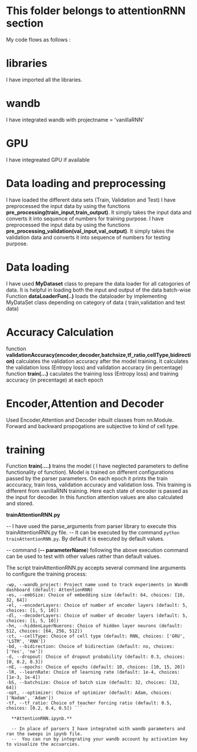# This folder belongs to attentionRNN section
My code flows as follows :
# libraries
I have imported all the libraries.
# wandb
I have integrated wandb with projectname = 'vanillaRNN'
# GPU 
I have integreated GPU if available
# Data loading and preprocessing 
I have loaded the different data sets (Train, Validation and Test)
I have preprocessed the input data by using the functions  **pre_processing(train_input,train_output)**. It simply takes the input data and converts it into sequence of numbers for training purpose.
I have preprocessed the input data by using the functions  **pre_processing_validation(val_input,val_output)**. It simply takes the validation data and converts it into sequence of numbers for testing purpose.

# Data loading
I have used **MyDataset** class to prepare the data loader for all catogories of data.
It is helpful in loading both the input and output of the data batch-wise 
Function **dataLoaderFun(..)** loads the dataloader by implementing MyDataSet class depending on category of data ( train,validation and test data)

# Accuracy Calculation
function **validationAccuracy(encoder,decoder,batchsize,tf_ratio,cellType,bidirection)** calculates the validation accuracy after the model training. It calculates the validation loss (Entropy loss) and validation accuracy (in percentage)
function **train(...)** caculates the training loss (Entropy loss) and training accuracy (in precentage) at each epoch

# Encoder,Attention and Decoder
Used Encoder,Attention and Decoder inbuilt classes from nn.Module. Forward and backward propogations are subjective to kind of cell type. 

# training
Function **train(....)** trains the model ( I have neglected parameters to define functionality of function). Model is trained on different configurations passed by the parser parameters. On each epoch it prints the train acccuracy, train loss, validation accuracy and validation loss. This training is different from vanillaRNN training. Here each state of encoder is passed as the input for decoder. In this function attention values are also calculated and stored.

**trainAttentionRNN.py**

  -- I have used the parse_arguments from parser library to execute this trainAttentionRNN.py file.
  -- It can be executed by the command  ``` python trainAttentionRNN.py ```. By default it is executed by default values.
  
  -- command  (**-- parameterName**) following the above execution command can be used to test with other values rather than default values.
  
The script trainAttentionRNN.py accepts several command line arguments to configure the training process:

```
-wp, --wandb_project: Project name used to track experiments in WandB dashboard (default: AttentionRNN)
-es, --embSize: Choice of embedding size (default: 64, choices: [16, 32, 64])
-el, --encoderLayers: Choice of number of encoder layers (default: 5, choices: [1, 5, 10])
-dl, --decoderLayers: Choice of number of decoder layers (default: 5, choices: [1, 5, 10])
-hn, --hiddenLayerNuerons: Choice of hidden layer neurons (default: 512, choices: [64, 256, 512])
-ct, --cellType: Choice of cell type (default: RNN, choices: ['GRU', 'LSTM', 'RNN'])
-bd, --bidirection: Choice of bidirection (default: no, choices: ['Yes', 'no'])
-d, --dropout: Choice of dropout probability (default: 0.3, choices: [0, 0.2, 0.3])
-nE, --epochs: Choice of epochs (default: 10, choices: [10, 15, 20])
-lR, --learnRate: Choice of learning rate (default: 1e-4, choices: [1e-3, 1e-4])
-bS, --batchsize: Choice of batch size (default: 32, choices: [32, 64])
-opt, --optimizer: Choice of optimizer (default: Adam, choices: ['Nadam', 'Adam'])
-tf, --tf_ratio: Choice of teacher forcing ratio (default: 0.5, choices: [0.2, 0.4, 0.5]) ```
  
  **AttentionRNN.ipynb.**
  
  -- In place of parsers I have integrated with wandb parameters and ran the sweeps in ipynb file.
  --  You can run by integrating your wandb account by activation key to visualize the accuarcies.

